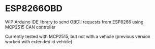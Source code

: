 # ESP8266OBD
WIP Arduino IDE library to send OBDII requests from ESP8266 using MCP2515 CAN controller

Currently tested with MCP2515, but not with a vehicle (previous version worked with extended id vehicle).
